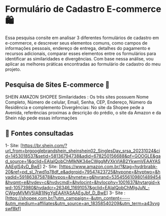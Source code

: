  # Formulário de Cadastro E-commerce 🛍️
  Essa pesquisa consite em analisar 3 diferentes formulários de cadastro em e-commerce, e descrever seus elementos comuns, como campos de informações pessoais, endereço de entrega, detalhes do pagamento e recursos adicionais, comparar esses elementos entre os formulários para identificar as similaridades e divergências. Com base nessa análise, vou aplicar as melhores práticas encontradas ao formulário de cadastro do meu projeto.
  ## Pesquisa de Sites E-commerce 🔎
  SHEIN
  AMAZON
  SHOPEE
  Similaridades : Os três sites possuem Nome Completo, Número de celular, Email, Senha, CEP, Endereço, Número da Residência e complemento
  Divergências: No site da Shopee pede a Avenida, referências proximas a descrição do prédio, o site da Amazon e da Shein nãp pede essas informações 
 ## 📄 Fontes consultadas
 1- Site: [https://br.shein.com/?url_from=brgooglebrandshein_sheinshein02_SinglesDay_srsa_20231024&cid=1453018537&setid=58136794738&adid=678250156688&pf=GOOGLE&gad_source=1&gclid=EAIaIQobChMIkNK34eCWggMVXkVIAB2YkwmVEAAYASAAEgIS4vD_BwE]
  2- Site: [https://www.amazon.com.br/?&tag=hydrbrabk-20&ref=pd_sl_7rwd1q78df_e&adgrpid=79547423725&hvpone=&hvptwo=&hvadid=591863875878&hvpos=&hvnetw=g&hvrand=5354556109801489454&hvqmt=e&hvdev=c&hvdvcmdl=&hvlocint=&hvlocphy=1001637&hvtargid=kwd-10573980&hydadcr=26346_11691057&gclid=EAIaIQobChMIgJuN_-CWggMVMV5IAB1lNgYgEAAYASAAEgJbf_D_BwE]
  3- Site : [https://shopee.com.br/?utm_campaign=-&utm_content=----&utm_medium=affiliates&utm_source=an_18358540209&utm_term=a43vvgswf8kf]
 